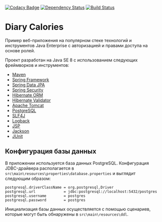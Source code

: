[![Codacy Badge](https://api.codacy.com/project/badge/Grade/6566ae5228b340efb8aa5e728c1ada13)](https://www.codacy.com/app/tandser/solution?utm_source=github.com&amp;utm_medium=referral&amp;utm_content=tandser/solution&amp;utm_campaign=Badge_Grade)
[![Dependency Status](https://dependencyci.com/github/tandser/solution/badge)](https://dependencyci.com/github/tandser/solution)
[![Build Status](https://travis-ci.org/tandser/solution.svg?branch=master)](https://travis-ci.org/tandser/solution)

# Diary Calories

Пример веб-приложения на популярном стеке технологий и инструментов Java Enterprise с авторизацией и правами доступа на основе ролей.

Проект разработан на Java SE 8 с использованием следующих фреймворков и инструментов:

* [Maven](https://maven.apache.org/)
* [Spring Framework](http://projects.spring.io/spring-framework/)
* [Spring Data JPA](http://projects.spring.io/spring-data-jpa/)
* [Spring Security](http://projects.spring.io/spring-security/)
* [Hibernate ORM](http://hibernate.org/orm/)
* [Hibernate Validator](http://hibernate.org/validator/)
* [Apache Tomcat](http://tomcat.apache.org/)
* [PostgreSQL](https://www.postgresql.org/)
* [SLF4J](https://www.slf4j.org/)
* [Logback](https://logback.qos.ch/)
* [JSP](https://jcp.org/aboutJava/communityprocess/final/jsr245/index.html)
* [Jackson](https://github.com/FasterXML/jackson)
* [JUnit](http://junit.org/junit4/)

## Конфигурация базы данных

В приложении используется база данных PostgreSQL. Конфигурация JDBC-драйвера располагается в `src\main\resources\properties\database.properties` и выглядит следующим образом:

```
postgresql.driverClassName = org.postgresql.Driver
postgresql.url             = jdbc:postgresql://localhost:5432/postgres
postgresql.username        = postgres
postgresql.password        = postgres
```

Инициализация базы данных осуществляется с помощью сценариев, которые могут быть обнаружены в `src\main\resources\ddl`.

